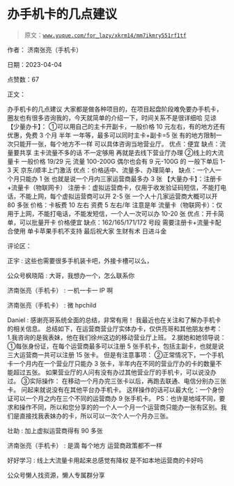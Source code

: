 # 办手机卡的几点建议

> 原文：[`www.yuque.com/for_lazy/xkrm14/mm7ikmry551rf1tf`](https://www.yuque.com/for_lazy/xkrm14/mm7ikmry551rf1tf)



作者： 济南张亮（手机卡）



日期：2023-04-04



点赞数：67

<ne-hole id="u637f7c61" data-lake-id="u637f7c61">

正文：



办手机卡的几点建议 大家都是做各种项目的，在项目起盘阶段难免要办手机卡，圈友也有很多咨询我的，今天就简单的介绍一下，时间关系不是很详细哈 见谅 【少量办卡】： ①可以用自己的主卡开副卡，一般价格 10 元左右，有的地方还有优惠，免费 3 个月 半年 一年等，最多可以同时主卡+副卡=5 张 有的地方限制一次只能开一张，每个地方不一样 可以具体咨询当地营业厅。 优点：便宜 缺点：流量要共享 主卡流量不多的话 不一定够用 再就是去线下营业厅办理 ②线上的大流量卡 一般价格 19/29 元 流量 100-200G 偶尔也会有 9 元-100G 的 一般下单后 1-3 天 京东/顺丰上门激活 优点：价格适中、流量多、办理简单， 缺点：一个人一个月只能办 1 张 也就是说一个月内三家运营商最多办 3 张 【大量办卡】：注册卡+流量卡（物联网卡） 注册卡：虚拟运营商卡，仅用于收发验证码短信，不能打电话，不能上网，每个虚拟运营商可以开 2-5 张 一个人十几家运营商大概可以开 80 多张 价格：卡板费 10 左右 资费 5 左右/年 注意是年 流量卡（物联网卡）：仅用于上网，不能打电话，不能发短信，一个人一次可以办 10-20 张 优点：开卡简单，可以批量开卡 价格便宜 缺点：162/165/171/172 号段 需要注册卡+流量卡配合使用 单卡苹果手机不支持 最后祝大家 生财有术 日进斗金

<ne-hole id="ufc814022" data-lake-id="ufc814022">

评论区：



正宇 : 这些也需要很多手机装卡吧，外接卡槽可以么，



公众号枫晓陌 : 大哥，我想办一个，怎么联系你



济南张亮（手机卡） : 一机一卡一 IP 啊



济南张亮（手机卡） : 微 hpchild



Daniel : 感谢亮哥系统全面的总结，非常有用！ 我最近也在关注和了解办手机卡的相关信息。 总结如下，在运营商营业厅实体办卡，仅供亮哥和其他朋友参考： 1.我咨询的是我表妹，他在我们徐州这边的移动营业厅上班。 2.据她和她领导说： ①每张身份证，在每个运营商最多可以注册 5 张手机卡，包括主副卡，也就是说三大运营商一共可以注册 15 张卡。 但是有注意事项： ②正常情况下，一个手机卡一个月内在一个营业厅只能办 3 张卡，半年内在不同的营业厅办的卡的数量不能超过五张。 如果营业厅的人问有没有办过其他营业厅的手机卡，可以说没办过。 ③实际操作： 在移动一个月办完三张卡以后，再跑去联通、电信分别办三张卡。 问起来就说没有在其他平台办手机卡。 这样操作的话可以最大化：一个身份证可以一个月之内在三个不同的运营商办 9 张手机卡。 PS：也许是地域不同，要求和操作不同，所以和您分享的的一个人一个月一个运营商只能办一张有区别。我们是直接找我表妹办的卡，所以可以一次个人一个月办三张。



壮助 : 加上虚拟运营商得有 90 多张



济南张亮（手机卡） : 是滴 每个地方 运营商政策都不一样



好好学习 : 线上大流量卡用起来总感觉有降权 是不如本地运营商的卡好吗

<ne-hole id="u7e5ed818" data-lake-id="u7e5ed818">

公众号懒人找资源，懒人专属群分享

</ne-hole></ne-hole></ne-hole>